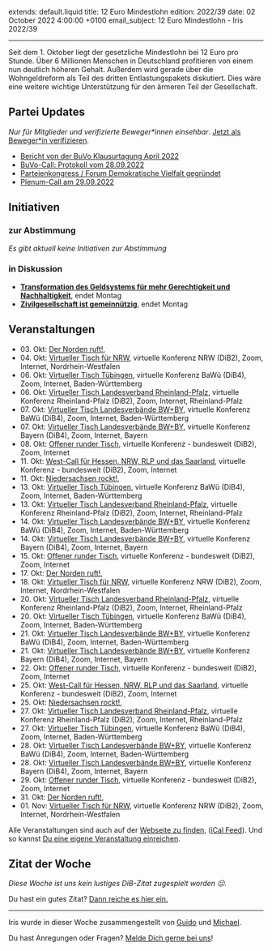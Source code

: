 
extends: default.liquid
title: 12 Euro Mindestlohn
edition: 2022/39
date: 02 October 2022 4:00:00 +0100
email_subject: 12 Euro Mindestlohn - Iris 2022/39

---
Seit dem 1. Oktober liegt der gesetzliche Mindestlohn bei 12 Euro pro Stunde. Über 6 Millionen Menschen in Deutschland profitieren von einem nun deutlich höheren Gehalt.
Außerdem wird gerade über die Wohngeldreform als Teil des dritten Entlastungspakets diskutiert. Dies wäre eine weitere wichtige Unterstützung für den ärmeren Teil der Gesellschaft.


## Partei Updates

_Nur für Mitglieder und verifizierte Beweger\*innen einsehbar_. [Jetzt als Beweger\*in verifizieren](https://dib.de/bewegerin-werden/).

 - [Bericht von der BuVo Klausurtagung April 2022](https://marktplatz.dib.de/t/bericht-von-der-buvo-klausurtagung-april-2022/39647)
 - [BuVo-Call: Protokoll vom 28.09.2022](https://marktplatz.dib.de/t/buvo-call-protokoll-vom-28-09-2022/39639)
 - [Parteienkongress / Forum Demokratische Vielfalt gegründet](https://marktplatz.dib.de/t/parteienkongress-forum-demokratische-vielfalt-gegruendet/39636)
 - [Plenum-Call am 29.09.2022](https://marktplatz.dib.de/t/plenum-call-am-29-09-2022/39631)

## Initiativen

### zur Abstimmung
_Es gibt aktuell keine Initiativen zur Abstimmung_

### in Diskussion
 - **[Transformation des Geldsystems für mehr Gerechtigkeit und Nachhaltigkeit](https://abstimmen.dib.de/initiative/314-transformation-des-geldsystems-fur-mehr-gerechtigkeit-und-nachhaltigkeit)**, endet Montag
 - **[Zivilgesellschaft ist gemeinnützig](https://abstimmen.dib.de/initiative/315-zivilgesellschaft-ist-gemeinnutzig)**, endet Montag


## Veranstaltungen

 - 03.&nbsp;Okt: [Der Norden ruft!](https://dib.de/veranstaltungen/der-norden-ruft-2022-10-03/), 
 - 04.&nbsp;Okt: [Virtueller Tisch für NRW](https://dib.de/veranstaltungen/virtueller-tisch-landesverbaende-bwby-2022-10-04/), virtuelle Konferenz NRW (DiB2), Zoom, Internet, Nordrhein-Westfalen
 - 06.&nbsp;Okt: [Virtueller Tisch Tübingen](https://dib.de/veranstaltungen/virtueller-tisch-tuebingen-2022-10-06/), virtuelle Konferenz BaWü (DiB4), Zoom, Internet, Baden-Württemberg
 - 06.&nbsp;Okt: [Virtueller Tisch Landesverband Rheinland-Pfalz](https://dib.de/veranstaltungen/virtueller-tisch-landesverband-rheinland-pfalz-2022-10-06/), virtuelle Konferenz Rheinland-Pfalz (DiB2), Zoom, Internet, Rheinland-Pfalz
 - 07.&nbsp;Okt: [Virtueller Tisch Landesverbände BW+BY](https://dib.de/veranstaltungen/virtueller-tisch-landesverbaende-bwby-3-2022-10-07/), virtuelle Konferenz BaWü (DiB4), Zoom, Internet, Baden-Württemberg
 - 07.&nbsp;Okt: [Virtueller Tisch Landesverbände BW+BY](https://dib.de/veranstaltungen/virtueller-tisch-landesverbaende-bwby-2-2022-10-07/), virtuelle Konferenz Bayern (DiB4), Zoom, Internet, Bayern
 - 08.&nbsp;Okt: [Offener runder Tisch](https://dib.de/veranstaltungen/offener-runder-tisch-2022-10-08/), virtuelle Konferenz - bundesweit (DiB2), Zoom, Internet
 - 11.&nbsp;Okt: [West-Call für Hessen, NRW, RLP und das Saarland](https://dib.de/veranstaltungen/west-call-fuer-hessen-nrw-rlp-und-das-saarland-2022-10-11/), virtuelle Konferenz - bundesweit (DiB2), Zoom, Internet
 - 11.&nbsp;Okt: [Niedersachsen rockt!](https://dib.de/veranstaltungen/niedersachsen-call-2022-10-11/), 
 - 13.&nbsp;Okt: [Virtueller Tisch Tübingen](https://dib.de/veranstaltungen/virtueller-tisch-tuebingen-2022-10-13/), virtuelle Konferenz BaWü (DiB4), Zoom, Internet, Baden-Württemberg
 - 13.&nbsp;Okt: [Virtueller Tisch Landesverband Rheinland-Pfalz](https://dib.de/veranstaltungen/virtueller-tisch-landesverband-rheinland-pfalz-2022-10-13/), virtuelle Konferenz Rheinland-Pfalz (DiB2), Zoom, Internet, Rheinland-Pfalz
 - 14.&nbsp;Okt: [Virtueller Tisch Landesverbände BW+BY](https://dib.de/veranstaltungen/virtueller-tisch-landesverbaende-bwby-3-2022-10-14/), virtuelle Konferenz BaWü (DiB4), Zoom, Internet, Baden-Württemberg
 - 14.&nbsp;Okt: [Virtueller Tisch Landesverbände BW+BY](https://dib.de/veranstaltungen/virtueller-tisch-landesverbaende-bwby-2-2022-10-14/), virtuelle Konferenz Bayern (DiB4), Zoom, Internet, Bayern
 - 15.&nbsp;Okt: [Offener runder Tisch](https://dib.de/veranstaltungen/offener-runder-tisch-2022-10-15/), virtuelle Konferenz - bundesweit (DiB2), Zoom, Internet
 - 17.&nbsp;Okt: [Der Norden ruft!](https://dib.de/veranstaltungen/der-norden-ruft-2022-10-17/), 
 - 18.&nbsp;Okt: [Virtueller Tisch für NRW](https://dib.de/veranstaltungen/virtueller-tisch-landesverbaende-bwby-2022-10-18/), virtuelle Konferenz NRW (DiB2), Zoom, Internet, Nordrhein-Westfalen
 - 20.&nbsp;Okt: [Virtueller Tisch Landesverband Rheinland-Pfalz](https://dib.de/veranstaltungen/virtueller-tisch-landesverband-rheinland-pfalz-2022-10-20/), virtuelle Konferenz Rheinland-Pfalz (DiB2), Zoom, Internet, Rheinland-Pfalz
 - 20.&nbsp;Okt: [Virtueller Tisch Tübingen](https://dib.de/veranstaltungen/virtueller-tisch-tuebingen-2022-10-20/), virtuelle Konferenz BaWü (DiB4), Zoom, Internet, Baden-Württemberg
 - 21.&nbsp;Okt: [Virtueller Tisch Landesverbände BW+BY](https://dib.de/veranstaltungen/virtueller-tisch-landesverbaende-bwby-3-2022-10-21/), virtuelle Konferenz BaWü (DiB4), Zoom, Internet, Baden-Württemberg
 - 21.&nbsp;Okt: [Virtueller Tisch Landesverbände BW+BY](https://dib.de/veranstaltungen/virtueller-tisch-landesverbaende-bwby-2-2022-10-21/), virtuelle Konferenz Bayern (DiB4), Zoom, Internet, Bayern
 - 22.&nbsp;Okt: [Offener runder Tisch](https://dib.de/veranstaltungen/offener-runder-tisch-2022-10-22/), virtuelle Konferenz - bundesweit (DiB2), Zoom, Internet
 - 25.&nbsp;Okt: [West-Call für Hessen, NRW, RLP und das Saarland](https://dib.de/veranstaltungen/west-call-fuer-hessen-nrw-rlp-und-das-saarland-2022-10-25/), virtuelle Konferenz - bundesweit (DiB2), Zoom, Internet
 - 25.&nbsp;Okt: [Niedersachsen rockt!](https://dib.de/veranstaltungen/niedersachsen-call-2022-10-25/), 
 - 27.&nbsp;Okt: [Virtueller Tisch Landesverband Rheinland-Pfalz](https://dib.de/veranstaltungen/virtueller-tisch-landesverband-rheinland-pfalz-2022-10-27/), virtuelle Konferenz Rheinland-Pfalz (DiB2), Zoom, Internet, Rheinland-Pfalz
 - 27.&nbsp;Okt: [Virtueller Tisch Tübingen](https://dib.de/veranstaltungen/virtueller-tisch-tuebingen-2022-10-27/), virtuelle Konferenz BaWü (DiB4), Zoom, Internet, Baden-Württemberg
 - 28.&nbsp;Okt: [Virtueller Tisch Landesverbände BW+BY](https://dib.de/veranstaltungen/virtueller-tisch-landesverbaende-bwby-3-2022-10-28/), virtuelle Konferenz BaWü (DiB4), Zoom, Internet, Baden-Württemberg
 - 28.&nbsp;Okt: [Virtueller Tisch Landesverbände BW+BY](https://dib.de/veranstaltungen/virtueller-tisch-landesverbaende-bwby-2-2022-10-28/), virtuelle Konferenz Bayern (DiB4), Zoom, Internet, Bayern
 - 29.&nbsp;Okt: [Offener runder Tisch](https://dib.de/veranstaltungen/offener-runder-tisch-2022-10-29/), virtuelle Konferenz - bundesweit (DiB2), Zoom, Internet
 - 31.&nbsp;Okt: [Der Norden ruft!](https://dib.de/veranstaltungen/der-norden-ruft-2022-10-31/), 
 - 01.&nbsp;Nov: [Virtueller Tisch für NRW](https://dib.de/veranstaltungen/virtueller-tisch-landesverbaende-bwby-2022-11-01/), virtuelle Konferenz NRW (DiB2), Zoom, Internet, Nordrhein-Westfalen

Alle Veranstaltungen sind auch auf der [Webseite zu finden](https://dib.de/veranstaltungen/), ([iCal Feed](https://dib.de/?ical=1)). Und so kannst [Du eine eigene Veranstaltung einreichen](https://marktplatz.dib.de/t/eine-veranstaltung-auf-der-webseite-einreichen/21379).


## Zitat der Woche
_Diese Woche ist uns kein lustiges DiB-Zitat zugespielt worden ☹._

Du hast ein gutes Zitat? [Dann reiche es hier ein.](https://marktplatz.dib.de/t/fortsetzung-lustige-dib-zitate/24431)


---

Iris wurde in dieser Woche zusammengestellt von [Guido](https://marktplatz.dib.de/u/Guido/) und [Michael](https://marktplatz.dib.de/u/MichaelVoss/).

Du hast Anregungen oder Fragen? [Melde Dich gerne bei uns](https://marktplatz.dib.de/t/neu-iris-die-woechtliche-zusammenfasssung-zum-sonntagsbrunch/10990)!

